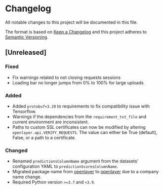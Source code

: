 # Changelog

All notable changes to this project will be documented in this file.

The format is based on [Keep a Changelog](http://keepachangelog.com/en/1.0.0/)
and this project adheres to [Semantic Versioning](http://semver.org/spec/v2.0.0.html).

## [Unreleased]

### Fixed

* Fix warnings related to not closing requests sessions
* Loading bar no longer jumps from 0% to 100% for large uploads

### Added

* Added `protobuf<3.20` to requirements to fix compatibility issue with Tensorflow.
* Warnings if the dependencies from the `requirement_txt_file` and current environment are inconsistent.
* Paths to custom SSL certificates can now be modified by altering `openlayer.api.VERIFY_REQUESTS`. The value can either be True (default), False, or a path to a certificate.

### Changed

* Renamed `predictionsColumnName` argument from the datasets' configuration YAML to `predictionScoresColumnName`. 
* Migrated package name from [openlayer](https://pypi.org/project/openlayer/) to [openlayer](https://pypi.org/project/openlayer/) due to a company name change.
* Required Python version `>=3.7` and `<3.9`.
